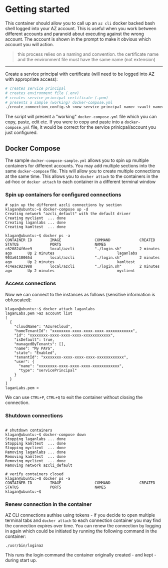 # Getting started

This container should allow you to call up an `az cli` docker backed bash shell logged into your AZ account.  This is useful when you work between different accounts and paranoid about executing against the wrong account.  The account is shown in the prompt to make it obvious which account you will action.

> this process relies on a naming and convention.  the certificate name and the environment file must have the same name (not extension)

---

Create a service principal with certificate (will need to be logged into AZ with appropriate access):

```bash
# creates service principal
# creates environment file (.env)
# creates service principal certificate (.pem)
# presents a sample (working) docker-compose.yml
./create_connection_config.sh <new service principal name> <vault name>
```

The script will present a "working" `docker-compose.yml` file which you can copy, paste, edit etc.  If you were to copy and paste into a `docker-compose.yml` file, it would be correct for the service prinicpal/account you just configured.

## Docker Compose

The sample `docker-compose-sample.yml` allows you to spin up multiple containers for different accounts.  You may add multiple sections into the same `docker-compose` file.  This will allow you to create multiple connections at the same time.
This allows you to `docker attach` to the containers in the ad-hoc or `docker attach` to each container in a different terminal window

### Spin up containers for configured connections

```dockercli
# spin up the different azcli connections by section
klagan@ubuntu:~$ docker-compose up -d
Creating network "azcli_default" with the default driver
Creating myclient  ... done
Creating laganlabs ... done
Creating kamltest  ... done

klagan@ubuntu:~$ docker ps -a
CONTAINER ID        IMAGE               COMMAND             CREATED             STATUS              PORTS               NAMES
c620824f6ee9        local/azcli         "./login.sh"        2 minutes ago       Up 2 minutes                            laganlabs
903a6110065d        local/azcli         "./login.sh"        2 minutes ago       Up 2 minutes                            kamltest
4c4eac923988        local/azcli         "./login.sh"        2 minutes ago       Up 2 minutes                            myclient
```

### Access connections

Now we can connect to the instances as follows (sensitive information is obfuscated):

```dockercli
klagan@ubuntu:~$ docker attach laganlabs
laganLabs.pem >az account list
[
  {
    "cloudName": "AzureCloud",
    "homeTenantId": "xxxxxxxx-xxxx-xxxx-xxxx-xxxxxxxxxxxx",
    "id": "xxxxxxxx-xxxx-xxxx-xxxx-xxxxxxxxxxxx",
    "isDefault": true,
    "managedByTenants": [],
    "name": "My PAYG",
    "state": "Enabled",
    "tenantId": "xxxxxxxx-xxxx-xxxx-xxxx-xxxxxxxxxxxx",
    "user": {
      "name": "xxxxxxxx-xxxx-xxxx-xxxx-xxxxxxxxxxxx",
      "type": "servicePrincipal"
    }
  }
]
laganLabs.pem >
```

We can use `CTRL+P`, `CTRL+Q` to exit the container without closing the connection.

### Shutdown connections

```dockercli

# shutdown containers
klagan@ubuntu:~$ docker-compose down
Stopping laganlabs ... done
Stopping kamltest  ... done
Stopping myclient  ... done
Removing laganlabs ... done
Removing kamltest  ... done
Removing myclient  ... done
Removing network azcli_default

# verify containers closed
klagan@ubuntu:~$ docker ps -a
CONTAINER ID        IMAGE               COMMAND             CREATED             STATUS              PORTS               NAMES
klagan@ubuntu:~$ 
```

### Renew connection in the container

AZ CLI connections authise using tokens - if you decide to open multiple terminal tabs and `docker attach` to each connection container you may find the connection expires over time.  You can renew the connection by logging in again which could be initiated by running the following command in the container:

```
./usr/bin/loginaz
```

This runs the login command the container originally created - and kept - during start up.
